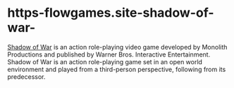 # https-flowgames.site-shadow-of-war-
[Shadow of War](https://flowgames.site/shadow-of-war/) is an action role-playing video game developed by Monolith Productions and published by Warner Bros. Interactive Entertainment. Shadow of War is an action role-playing game set in an open world environment and played from a third-person perspective, following from its predecessor. 
